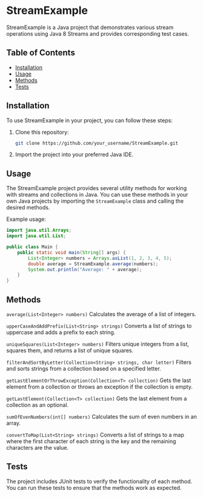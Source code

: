 # StreamExample

StreamExample is a Java project that demonstrates various stream operations using Java 8 Streams and provides corresponding test cases.

## Table of Contents

- [Installation](#installation)
- [Usage](#usage)
- [Methods](#methods)
- [Tests](#tests)

## Installation

To use StreamExample in your project, you can follow these steps:

1. Clone this repository:

    ```bash
    git clone https://github.com/your_username/StreamExample.git
    ```

2. Import the project into your preferred Java IDE.

## Usage

The StreamExample project provides several utility methods for working with streams and collections in Java. You can use these methods in your own Java projects by importing the `StreamExample` class and calling the desired methods.

Example usage:

```java
import java.util.Arrays;
import java.util.List;

public class Main {
    public static void main(String[] args) {
        List<Integer> numbers = Arrays.asList(1, 2, 3, 4, 5);
        double average = StreamExample.average(numbers);
        System.out.println("Average: " + average);
    }
}
```

## Methods
`average(List<Integer> numbers)`
Calculates the average of a list of integers.

`upperCaseAndAddPrefix(List<String> strings)`
Converts a list of strings to uppercase and adds a prefix to each string.

`uniqueSquares(List<Integer> numbers)`
Filters unique integers from a list, squares them, and returns a list of unique squares.

`filterAndSortByLetter(Collection<String> strings, char letter)`
Filters and sorts strings from a collection based on a specified letter.

`getLastElementOrThrowException(Collection<T> collection)`
Gets the last element from a collection or throws an exception if the collection is empty.

`getLastElement(Collection<T> collection)`
Gets the last element from a collection as an optional.

`sumOfEvenNumbers(int[] numbers)`
Calculates the sum of even numbers in an array.

`convertToMap(List<String> strings)`
Converts a list of strings to a map where the first character of each string is the key and the remaining characters are the value.

## Tests
The project includes JUnit tests to verify the functionality of each method. You can run these tests to ensure that the methods work as expected.
